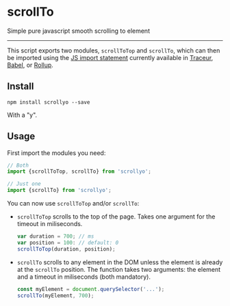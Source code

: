 # scrollTo
Simple pure javascript smooth scrolling to element

---

This script exports two modules, `scrollToTop` and `scrollTo`, which can then be imported using the [JS import statement](https://developer.mozilla.org/en/docs/web/javascript/reference/statements/import) currently available in [Traceur](https://github.com/google/traceur-compiler/wiki/LanguageFeatures#modules), [Babel](http://babeljs.io/docs/plugins/transform-es2015-modules-commonjs/), or [Rollup](https://github.com/rollup/rollup/wiki/ES6-modules).

## Install

`npm install scrollyo --save`

With a "y".

## Usage
First import the modules you need:
```javascript
// Both
import {scrollToTop, scrollTo} from 'scrollyo';
```

```javascript
// Just one
import {scrollTo} from 'scrollyo';
```
You can now use `scrollToTop` and/or `scrollTo`:

* `scrollToTop` scrolls to the top of the page. Takes one argument for the timeout in miliseconds.
   ```javascript
   var duration = 700; // ms
   var position = 100: // default: 0
   scrollToTop(duration, position);
   ```

* `scrollTo` scrolls to any element in the DOM unless the element is already at the `scrollTo` position. 
   The function takes two arguments: the element and a timeout in miliseconds (both mandatory).

   ```javascript
   const myElement = document.querySelector('...');
   scrollTo(myElement, 700);
   ```
